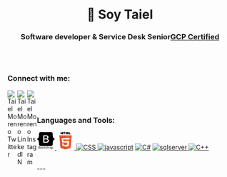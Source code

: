 <h1 align="center">👋 Soy Taiel</h1>
<h3 align="center">Software developer & Service Desk Senior<a href="https://googlecloudcertified.credential.net/?name=Santiago%20Caraballo">GCP Certified</a></h3>


<br />
<br />

<h3 align="left">Connect with me:</h3>
<p align="left">
<a href="https://twitter.com/TaielMoreno">
<img align="left" alt="Taiel Moreno Twitter" width="22px" src="https://graffica.ams3.digitaloceanspaces.com/2023/07/rQYXqS5v-F1ySdm9WYAIbjHo-1024x1024.jpeg" />
</a>
<a href="https://www.linkedin.com/in/taiel-moreno/">
<img align="left" alt="Taiel Moreno LinkedIN" width="22px" src="https://icongr.am/fontawesome/linkedin.svg?size=128&color=70c8ff" />
</a>
<a href="https://www.instagram.com/taielmorenoo/">
<img align="left" alt="Taiel Moreno Instagram" width="22px" src="https://icongr.am/fontawesome/instagram.svg?size=128&color=70c8ff" />
</a>

<br />
<br />


<h3 align="left">Languages and Tools:</h3>
<p align="left"> 
<a href="https://getbootstrap.com" target="_blank"> <img src="https://raw.githubusercontent.com/devicons/devicon/master/icons/bootstrap/bootstrap-plain-wordmark.svg" alt="bootstrap" width="40" height="40"/> </a> 
<a href="https://html.spec.whatwg.org/multipage/" target="_blank"> <img src="https://raw.githubusercontent.com/devicons/devicon/master/icons/html5/html5-original-wordmark.svg" alt="html5" width="40" height="40"/> </a>
<a href="https://developer.mozilla.org/es/docs/Web/CSS" target="_blank"> <img src="https://cdn-icons-png.flaticon.com/512/919/919826.png" alt="CSS" width="40" height="40"/> </a>
<a href="https://developer.mozilla.org/es/docs/Web/JavaScript" target="_blank"> <img src="https://cdn-icons-png.flaticon.com/512/5968/5968292.png" alt="javascript" width="40" height="40"/></a>
<a href="https://dotnet.microsoft.com/es-es/languages/csharp" target="_blank"> <img src="https://static-00.iconduck.com/assets.00/c-sharp-c-icon-1822x2048-wuf3ijab.png" alt="C#" width="40" height="40"/></a>
<a href="https://www.microsoft.com/es-ar/sql-server/sql-server-downloads" target="_blank"> <img src="https://c0.klipartz.com/pngpicture/134/537/gratis-png-microsoft-sql-server-sql-server-management-studio-sql-server-integration-services-servidor-de-base-de-datos-microsoft.png" alt="sqlserver" width="40" height="40"/> </a> 
<a href="https://es.wikipedia.org/wiki/C%2B%2B" target="_blank"> <img src="https://upload.wikimedia.org/wikipedia/commons/thumb/1/18/ISO_C%2B%2B_Logo.svg/1200px-ISO_C%2B%2B_Logo.svg.png" alt="C++" width="40" height="40"/></a>
</p>

<br />
---
